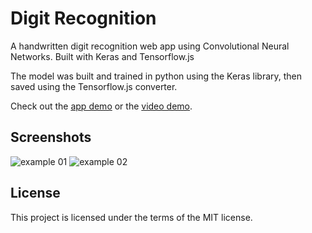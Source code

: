 # Digit Recognition

A handwritten digit recognition web app using Convolutional Neural Networks. Built with Keras and Tensorflow.js

The model was built and trained in python using the Keras library, then saved using the Tensorflow.js converter.

Check out the [app demo](https://balkarjun.github.io/digit-recognition/) or the [video demo](https://www.youtube.com/watch?v=3SGc7YDmzME).

## Screenshots

![example 01](https://user-images.githubusercontent.com/23068820/185958642-fcafc6bc-e88e-4071-bd87-b8db7ac49ccd.png)
![example 02](https://user-images.githubusercontent.com/23068820/185958649-0c2d3c04-0589-4487-bae4-b72a96d8baee.png)

## License

This project is licensed under the terms of the MIT license.
